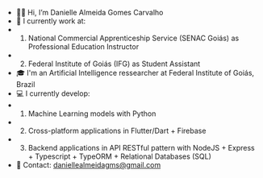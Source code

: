 - 👩‍💼 Hi, I’m Danielle Almeida Gomes Carvalho
- 💼 I currently work at:
- 1) National Commercial Apprenticeship Service (SENAC Goiás) as Professional Education Instructor
- 2) Federal Institute of Goiás (IFG) as Student Assistant
- 🎓 I'm an Artificial Intelligence ressearcher at Federal Institute of Goiás, Brazil
- 💻 I currently develop: 
- 1) Machine Learning models with Python
- 2) Cross-platform applications in Flutter/Dart + Firebase
- 3) Backend applications in API RESTful pattern with NodeJS + Express + Typescript + TypeORM + Relational Databases (SQL)
- 📧 Contact: daniellealmeidagms@gmail.com
